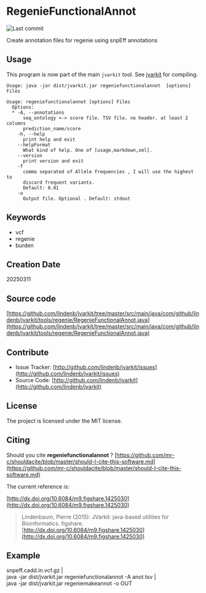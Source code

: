 # RegenieFunctionalAnnot

![Last commit](https://img.shields.io/github/last-commit/lindenb/jvarkit.png)

Create annotation files for regenie using snpEff annotations


## Usage


This program is now part of the main `jvarkit` tool. See [jvarkit](JvarkitCentral.md) for compiling.


```
Usage: java -jar dist/jvarkit.jar regeniefunctionalannot  [options] Files

Usage: regeniefunctionalannot [options] Files
  Options:
  * -A, --annotations
      seq_ontology <-> score file. TSV file. no header. at least 2 columns 
      prediction_name/score 
    -h, --help
      print help and exit
    --helpFormat
      What kind of help. One of [usage,markdown,xml].
    --version
      print version and exit
    -f
      comma separated of Allele frequencies , I will use the highest to 
      discard frequent variants.
      Default: 0.01
    -o
      Output file. Optional . Default: stdout

```


## Keywords

 * vcf
 * regenie
 * burden



## Creation Date

20250311

## Source code 

[https://github.com/lindenb/jvarkit/tree/master/src/main/java/com/github/lindenb/jvarkit/tools/regenie/RegenieFunctionalAnnot.java](https://github.com/lindenb/jvarkit/tree/master/src/main/java/com/github/lindenb/jvarkit/tools/regenie/RegenieFunctionalAnnot.java)


## Contribute

- Issue Tracker: [http://github.com/lindenb/jvarkit/issues](http://github.com/lindenb/jvarkit/issues)
- Source Code: [http://github.com/lindenb/jvarkit](http://github.com/lindenb/jvarkit)

## License

The project is licensed under the MIT license.

## Citing

Should you cite **regeniefunctionalannot** ? [https://github.com/mr-c/shouldacite/blob/master/should-I-cite-this-software.md](https://github.com/mr-c/shouldacite/blob/master/should-I-cite-this-software.md)

The current reference is:

[http://dx.doi.org/10.6084/m9.figshare.1425030](http://dx.doi.org/10.6084/m9.figshare.1425030)

> Lindenbaum, Pierre (2015): JVarkit: java-based utilities for Bioinformatics. figshare.
> [http://dx.doi.org/10.6084/m9.figshare.1425030](http://dx.doi.org/10.6084/m9.figshare.1425030)


## Example

snpeff.cadd.in.vcf.gz |\
	java -jar dist/jvarkit.jar regeniefunctionalannot -A anot.tsv |\
	java -jar dist/jvarkit.jar regeniemakeannot -o OUT



